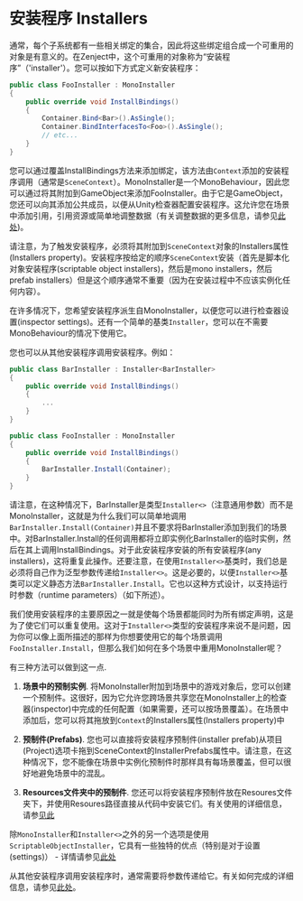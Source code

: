 # 安装程序 Installers

通常，每个子系统都有一些相关绑定的集合，因此将这些绑定组合成一个可重用的对象是有意义的。在Zenject中，这个可重用的对象称为“安装程序”（'installer'）。您可以按如下方式定义新安装程序：

```csharp
public class FooInstaller : MonoInstaller
{
    public override void InstallBindings()
    {
        Container.Bind<Bar>().AsSingle();
        Container.BindInterfacesTo<Foo>().AsSingle();
        // etc...
    }
}
```

您可以通过覆盖InstallBindings方法来添加绑定，该方法由`Context`添加的安装程序调用（通常是`SceneContext`）。MonoInstaller是一个MonoBehaviour，因此您可以通过将其附加到GameObject来添加FooInstaller。由于它是GameObject，您还可以向其添加公共成员，以便从Unity检查器配置安装程序。这允许您在场景中添加引用，引用资源或简单地调整数据（有关调整数据的更多信息，请参见[此处](using-the-unity-inspector-to-configure-settings.md))。

请注意，为了触发安装程序，必须将其附加到`SceneContext`对象的Installers属性(Installers property)。安装程序按给定的顺序`SceneContext`安装（首先是脚本化对象安装程序(scriptable object installers)，然后是mono installers，然后prefab installers）但是这个顺序通常不重要（因为在安装过程中不应该实例化任何内容）。

在许多情况下，您希望安装程序派生自MonoInstaller，以便您可以进行检查器设置(inspector settings)。还有一个简单的基类`Installer`，您可以在不需要MonoBehaviour的情况下使用它。

您也可以从其他安装程序调用安装程序。例如：


```csharp
public class BarInstaller : Installer<BarInstaller>
{
    public override void InstallBindings()
    {
        ...
    }
}

public class FooInstaller : MonoInstaller
{
    public override void InstallBindings()
    {
        BarInstaller.Install(Container);
    }
}
```

请注意，在这种情况下，BarInstaller是类型`Installer<>`（注意通用参数）而不是MonoInstaller，这就是为什么我们可以简单地调用`BarInstaller.Install(Container)`并且不要求将BarInstaller添加到我们的场景中。对BarInstaller.Install的任何调用都将立即实例化BarInstaller的临时实例，然后在其上调用InstallBindings。对于此安装程序安装的所有安装程序(any installers)，这将重复此操作。还要注意，在使用`Installer<>`基类时，我们总是必须将自己作为泛型参数传递给`Installer<>`。这是必要的，以便`Installer<>`基类可以定义静态方法`BarInstaller.Install`。它也以这种方式设计，以支持运行时参数（runtime parameters）（如下所述）。

我们使用安装程序的主要原因之一就是使每个场景都能同时为所有绑定声明，这是为了使它们可以重复使用。这对于`Installer<>`类型的安装程序来说不是问题，因为你可以像上面所描述的那样为你想要使用它的每个场景调用`FooInstaller.Install`，但那么我们如何在多个场景中重用MonoInstaller呢？

有三种方法可以做到这一点.

1. **场景中的预制实例**. 将MonoInstaller附加到场景中的游戏对象后，您可以创建一个预制件。这很好，因为它允许您跨场景共享您在MonoInstaller上的检查器(inspector)中完成的任何配置（如果需要，还可以按场景覆盖）。在场景中添加后，您可以将其拖放到`Context`的Installers属性(Installers property)中

2. **预制件(Prefabs)**. 您也可以直接将安装程序预制件(installer prefab)从项目(Project)选项卡拖到SceneContext的InstallerPrefabs属性中。请注意，在这种情况下，您不能像在场景中实例化预制件时那样具有每场景覆盖，但可以很好地避免场景中的混乱。

3. **Resources文件夹中的预制件**.  您还可以将安装程序预制件放在Resoures文件夹下，并使用Resoures路径直接从代码中安装它们。有关使用的详细信息，请参[见此](runtime-parameters-for-installers.md)

除`MonoInstaller`和`Installer<>`之外的另一个选项是使用`ScriptableObjectInstaller`，它具有一些独特的优点（特别是对于设置(settings)） - 详情请参见[此处](scriptableobject-installer.md)

从其他安装程序调用安装程序时，通常需要将参数传递给它。有关如何完成的详细信息，请参见[此处](runtime-parameters-for-installers.md)。